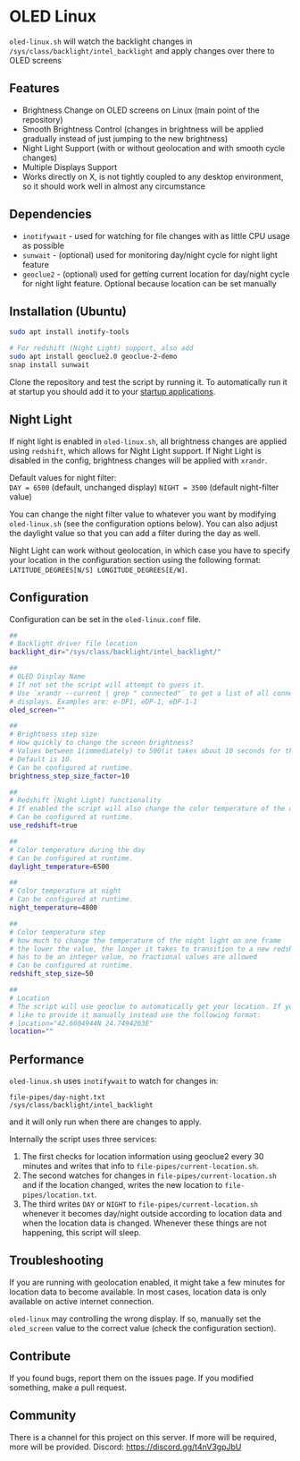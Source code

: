 # OLED Linux
`oled-linux.sh` will watch the backlight changes in `/sys/class/backlight/intel_backlight` and apply changes over there to OLED screens

## Features
- Brightness Change on OLED screens on Linux (main point of the repository)
- Smooth Brightness Control (changes in brightness will be applied gradually instead of just jumping to the new brightness)
- Night Light Support (with or without geolocation and with smooth cycle changes)
- Multiple Displays Support
- Works directly on X, is not tightly coupled to any desktop environment, so it should work well in almost any circumstance

## Dependencies
- `inotifywait` - used for watching for file changes with as little CPU usage as possible
- `sunwait` - (optional) used for monitoring day/night cycle for night light feature
- `geoclue2` - (optional) used for getting current location for day/night cycle for night light feature. Optional because location can be set manually

## Installation (Ubuntu)

```bash
sudo apt install inotify-tools

# For redshift (Night Light) support, also add
sudo apt install geoclue2.0 geoclue-2-demo
snap install sunwait
```

Clone the repository and test the script by running it. To automatically run it
at startup you should add it to your [startup applications](https://help.ubuntu.com/stable/ubuntu-help/startup-applications.html.en).


## Night Light
If night light is enabled in `oled-linux.sh`, all brightness changes are applied using `redshift`, which allows for Night Light support.
If Night Light is disabled in the config, brightness changes will be applied with `xrandr`.

Default values for night filter:  
`DAY = 6500` (default, unchanged display)
`NIGHT = 3500` (default night-filter value)

You can change the night filter value to whatever you want by modifying
`oled-linux.sh` (see the configuration options below). You can also adjust
the daylight value so that you can add a filter during the day as well.

Night Light can work without geolocation, in which case you have to specify your
location in the configuration section using the following format:
`LATITUDE_DEGREES[N/S] LONGITUDE_DEGREES[E/W]`.

## Configuration
Configuration can be set in the `oled-linux.conf` file.
```bash
##
# Backlight driver file location
backlight_dir="/sys/class/backlight/intel_backlight/"

##
# OLED Display Name
# If not set the script will attempt to guess it.
# Use `xrandr --current | grep " connected"` to get a list of all connected
# displays. Examples are: e-DP1, eDP-1, eDP-1-1
oled_screen=""

##
# Brightness step size
# How quickly to change the screen brightness?
# Values between 1(immediately) to 500(it takes about 10 seconds for the whole range) make sense.
# Default is 10.
# Can be configured at runtime.
brightness_step_size_factor=10

##
# Redshift (Night Light) functionality
# If enabled the script will also change the color temperature of the display.
# Can be configured at runtime.
use_redshift=true

##
# Color temperature during the day
# Can be configured at runtime.
daylight_temperature=6500

##
# Color temperature at night
# Can be configured at runtime.
night_temperature=4800

##
# Color temperature step
# how much to change the temperature of the night light on one frame
# the lower the value, the longer it takes to transition to a new redshift temperature
# has to be an integer value, no fractional values are allowed
# Can be configured at runtime.
redshift_step_size=50

##
# Location
# The script will use geoclue to automatically get your location. If you would
# like to provide it manually instead use the following format:
# location="42.6604944N 24.7494263E"
location=""
```

## Performance

`oled-linux.sh` uses `inotifywait` to watch for changes in:
```
file-pipes/day-night.txt
/sys/class/backlight/intel_backlight
```

and it will only run when there are changes to apply.

Internally the script uses three services:

1. The first checks for location information using geoclue2 every 30 minutes and writes that info to `file-pipes/current-location.sh`.
2. The second watches for changes in `file-pipes/current-location.sh` and if the location changed, writes the new location to `file-pipes/location.txt`.
3. The third writes `DAY` or `NIGHT` to `file-pipes/current-location.sh` whenever it becomes day/night outside according to location data and when the location data is changed. Whenever these things are not happening, this script will sleep.

## Troubleshooting

If you are running with geolocation enabled, it might take a few minutes for location data to become available. In most cases, location data is only available on active internet connection.

`oled-linux` may controlling the wrong display. If so, manually set the `oled_screen` value to the correct value (check the configuration section).

## Contribute

If you found bugs, report them on the issues page. If you modified something, make a pull request.

## Community

There is a channel for this project on this server. If more will be required, more will be provided.
Discord: https://discord.gg/t4nV3gpJbU
